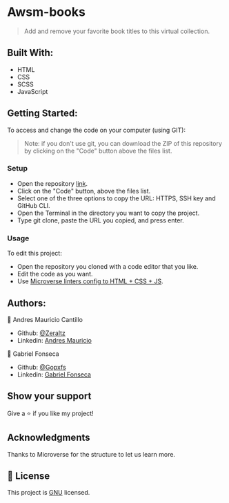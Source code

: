 # Awsm-books
> Add and remove your favorite book titles to this virtual collection.

## Built With:
- HTML
- CSS
- SCSS
- JavaScript

## Getting Started:
To access and change the code on your computer (using GIT):
> Note: if you don't use git, you can download the ZIP of this repository by clicking on the "Code" button above the files list.
### Setup
- Open the repository [link](https://github.com/Zeraltz/awsm-books).
- Click on the "Code" button, above the files list.
- Select one of the three options to copy the URL: HTTPS, SSH key and GitHub CLI.
- Open the Terminal in the directory you want to copy the project.
- Type git clone, paste the URL you copied, and press enter.
### Usage
To edit this project:
- Open the repository you cloned with a code editor that you like.
- Edit the code as you want.
- Use [Microverse linters config to HTML + CSS + JS](https://github.com/microverseinc/linters-config/tree/master/html-css-js).

## Authors:
:bust_in_silhouette: Andres Mauricio Cantillo
- Github: [@Zeraltz](https://github.com/Zeraltz)
- Linkedin: [Andres Mauricio](https://www.linkedin.com/in/mauricio-cantillo-moreno-374576184/)

:bust_in_silhouette: Gabriel Fonseca
- Github: [@Gopxfs](https://github.com/Gopxfs)
- Linkedin: [Gabriel Fonseca](https://www.linkedin.com/in/gabriel-fonseca-sales-8bb64b236/)

## Show your support
Give a :star: if you like my project!

## Acknowledgments
Thanks to Microverse for the structure to let us learn more.

## :pencil: License
This project is [GNU](https://github.com/Zeraltz/awsm-books/blob/main/LICENSE) licensed.

